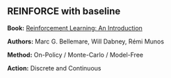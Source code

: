 ## REINFORCE with baseline

**Book:** [Reinforcement Learning: An Introduction](http://www.incompleteideas.net/book/the-book-2nd.html)

**Authors:** Marc G. Bellemare, Will Dabney, Rémi Munos

**Method:** On-Policy / Monte-Carlo / Model-Free

**Action:** Discrete and Continuous